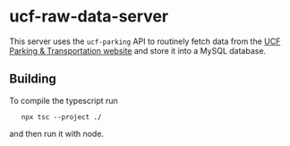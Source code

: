 # ucf-raw-data-server
This server uses the `ucf-parking` API to routinely fetch data from the [UCF Parking & Transportation website](https://secure.parking.ucf.edu/GarageCount/) and store it into a MySQL database.

## Building
To compile the typescript run
```
   npx tsc --project ./
```
and then run it with node.

